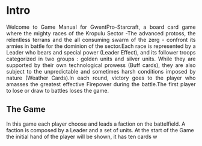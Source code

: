 # Intro

<div align="justify">
Welcome to Game Manual for GwentPro-Starcraft, a board card game where the mighty races of  the Kropulu Sector  -The advanced protoss, the relentless terrans and the all consuming swarm of the zerg - confront its armies in battle for the dominion of the sector.Each race is represented by a Leader who bears and special power (Leader Effect), and its follower troops categorized in two groups : golden units and silver units.
While they are supported by their own technological prowess (Buff cards), they are also subject to the unpredictable and sometimes harsh conditions imposed by nature (Weather Cards).In each round, victory goes to the player who amasses the greatest effective Firepower during the battle.The first player to lose or draw to battles loses the game.
</div>



## The Game
In this game each player choose and leads a faction on the battelfield. A faction is composed by a Leader and a set of units.
At the start of the Game the initial hand of the player will be shown, it has ten cards w